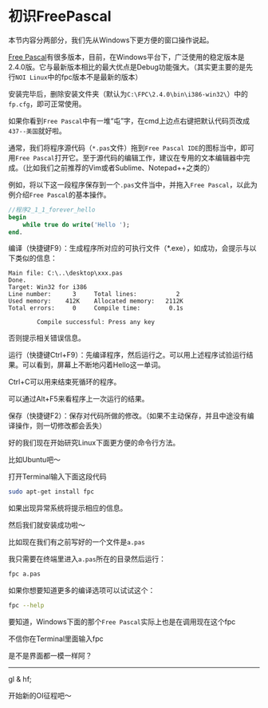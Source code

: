 # 初识FreePascal

本节内容分两部分，我们先从Windows下更方便的窗口操作说起。

[Free Pascal](http://www.freepascal.org/)有很多版本，目前，在Windows平台下，广泛使用的稳定版本是2.4.0版。它与最新版本相比的最大优点是Debug功能强大。（其实更主要的是先行`NOI Linux`中的fpc版本不是最新的版本）

安装完毕后，删除安装文件夹（默认为`C:\FPC\2.4.0\bin\i386-win32\`）中的`fp.cfg`，即可正常使用。

如果你看到`Free Pascal`中有一堆“屯”字，在cmd上边点右键把默认代码页改成`437--美国`就好啦。

通常，我们将程序源代码（`*.pas`文件）拖到`Free Pascal IDE`的图标当中，即可用`Free Pascal`打开它。至于源代码的编辑工作，建议在专用的文本编辑器中完成。（比如我们之前推荐的Vim或者Sublime、Notepad++之类的）

例如，将以下这一段程序保存到一个`.pas`文件当中，并拖入`Free Pascal`，以此为例介绍`Free Pascal`的基本操作。

```Pascal
//程序2_1_1_forever_hello
begin
	while true do write('Hello ');
end.
```

编译（快捷键F9）：生成程序所对应的可执行文件（*.exe），如成功，会提示与以下类似的信息：

```
Main file: C:\..\desktop\xxx.pas
Done.
Target: Win32 for i386
Line number:      3     Total lines:           2
Used memory:    412K    Allocated memory:   2112K
Total errors:     0     Compile time:        0.1s

        Compile successful: Press any key
```

否则提示相关错误信息。

运行（快捷键Ctrl+F9）：先编译程序，然后运行之。可以用上述程序试验运行结果。可以看到，屏幕上不断地闪着Hello这一单词。

Ctrl+C可以用来结束死循环的程序。

可以通过Alt+F5来看程序上一次运行的结果。

保存（快捷键F2）：保存对代码所做的修改。（如果不主动保存，并且中途没有编译操作，则一切修改都会丢失）

好的我们现在开始研究Linux下面更方便的命令行方法。

比如Ubuntu吧～

打开Terminal输入下面这段代码

```bash
sudo apt-get install fpc
```

如果出现异常系统将提示相应的信息。

然后我们就安装成功啦～

比如现在我们有之前写好的一个文件是`a.pas`

我只需要在终端里进入`a.pas`所在的目录然后运行：

```bash
fpc a.pas
```
如果你想要知道更多的编译选项可以试试这个：

```bash
fpc --help
```

要知道，Windows下面的那个`Free Pascal`实际上也是在调用现在这个fpc

不信你在Terminal里面输入fpc

是不是界面都一模一样阿？

-------

gl & hf;

开始新的OI征程吧～

